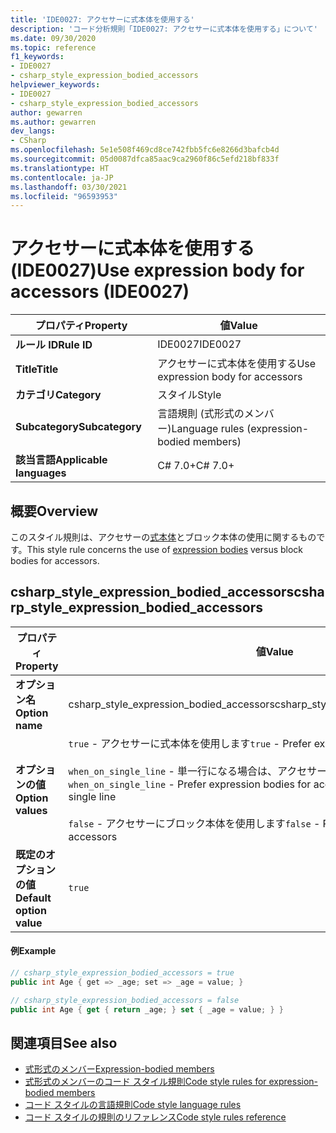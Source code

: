 ```yaml
---
title: 'IDE0027: アクセサーに式本体を使用する'
description: 'コード分析規則「IDE0027: アクセサーに式本体を使用する」について'
ms.date: 09/30/2020
ms.topic: reference
f1_keywords:
- IDE0027
- csharp_style_expression_bodied_accessors
helpviewer_keywords:
- IDE0027
- csharp_style_expression_bodied_accessors
author: gewarren
ms.author: gewarren
dev_langs:
- CSharp
ms.openlocfilehash: 5e1e508f469cd8ce742fbb5fc6e8266d3bafcb4d
ms.sourcegitcommit: 05d0087dfca85aac9ca2960f86c5efd218bf833f
ms.translationtype: HT
ms.contentlocale: ja-JP
ms.lasthandoff: 03/30/2021
ms.locfileid: "96593953"
---
```

# <a name="use-expression-body-for-accessors-ide0027"></a><span data-ttu-id="f13e8-103">アクセサーに式本体を使用する (IDE0027)</span><span class="sxs-lookup"><span data-stu-id="f13e8-103">Use expression body for accessors (IDE0027)</span></span>

|<span data-ttu-id="f13e8-104">プロパティ</span><span class="sxs-lookup"><span data-stu-id="f13e8-104">Property</span></span>|<span data-ttu-id="f13e8-105">値</span><span class="sxs-lookup"><span data-stu-id="f13e8-105">Value</span></span>|
|-|-|
| <span data-ttu-id="f13e8-106">**ルール ID**</span><span class="sxs-lookup"><span data-stu-id="f13e8-106">**Rule ID**</span></span> | <span data-ttu-id="f13e8-107">IDE0027</span><span class="sxs-lookup"><span data-stu-id="f13e8-107">IDE0027</span></span> |
| <span data-ttu-id="f13e8-108">**Title**</span><span class="sxs-lookup"><span data-stu-id="f13e8-108">**Title**</span></span> | <span data-ttu-id="f13e8-109">アクセサーに式本体を使用する</span><span class="sxs-lookup"><span data-stu-id="f13e8-109">Use expression body for accessors</span></span> |
| <span data-ttu-id="f13e8-110">**カテゴリ**</span><span class="sxs-lookup"><span data-stu-id="f13e8-110">**Category**</span></span> | <span data-ttu-id="f13e8-111">スタイル</span><span class="sxs-lookup"><span data-stu-id="f13e8-111">Style</span></span> |
| <span data-ttu-id="f13e8-112">**Subcategory**</span><span class="sxs-lookup"><span data-stu-id="f13e8-112">**Subcategory**</span></span> | <span data-ttu-id="f13e8-113">言語規則 (式形式のメンバー)</span><span class="sxs-lookup"><span data-stu-id="f13e8-113">Language rules (expression-bodied members)</span></span> |
| <span data-ttu-id="f13e8-114">**該当言語**</span><span class="sxs-lookup"><span data-stu-id="f13e8-114">**Applicable languages**</span></span> | <span data-ttu-id="f13e8-115">C# 7.0+</span><span class="sxs-lookup"><span data-stu-id="f13e8-115">C# 7.0+</span></span> |

## <a name="overview"></a><span data-ttu-id="f13e8-116">概要</span><span class="sxs-lookup"><span data-stu-id="f13e8-116">Overview</span></span>

<span data-ttu-id="f13e8-117">このスタイル規則は、アクセサーの[式本体](../../../csharp/programming-guide/statements-expressions-operators/expression-bodied-members.md)とブロック本体の使用に関するものです。</span><span class="sxs-lookup"><span data-stu-id="f13e8-117">This style rule concerns the use of [expression bodies](../../../csharp/programming-guide/statements-expressions-operators/expression-bodied-members.md) versus block bodies for accessors.</span></span>

## <a name="csharp_style_expression_bodied_accessors"></a><span data-ttu-id="f13e8-118">csharp_style_expression_bodied_accessors</span><span class="sxs-lookup"><span data-stu-id="f13e8-118">csharp_style_expression_bodied_accessors</span></span>

|<span data-ttu-id="f13e8-119">プロパティ</span><span class="sxs-lookup"><span data-stu-id="f13e8-119">Property</span></span>|<span data-ttu-id="f13e8-120">値</span><span class="sxs-lookup"><span data-stu-id="f13e8-120">Value</span></span>|
|-|-|
| <span data-ttu-id="f13e8-121">**オプション名**</span><span class="sxs-lookup"><span data-stu-id="f13e8-121">**Option name**</span></span> | <span data-ttu-id="f13e8-122">csharp_style_expression_bodied_accessors</span><span class="sxs-lookup"><span data-stu-id="f13e8-122">csharp_style_expression_bodied_accessors</span></span>
| <span data-ttu-id="f13e8-123">**オプションの値**</span><span class="sxs-lookup"><span data-stu-id="f13e8-123">**Option values**</span></span> | <span data-ttu-id="f13e8-124">`true` - アクセサーに式本体を使用します</span><span class="sxs-lookup"><span data-stu-id="f13e8-124">`true` - Prefer expression bodies for accessors</span></span><br /><br /><span data-ttu-id="f13e8-125">`when_on_single_line` - 単一行になる場合は、アクセサーに式本体を使用します</span><span class="sxs-lookup"><span data-stu-id="f13e8-125">`when_on_single_line` - Prefer expression bodies for accessors when they will be a single line</span></span><br /><br /><span data-ttu-id="f13e8-126">`false` - アクセサーにブロック本体を使用します</span><span class="sxs-lookup"><span data-stu-id="f13e8-126">`false` - Prefer block bodies for accessors</span></span> |
| <span data-ttu-id="f13e8-127">**既定のオプションの値**</span><span class="sxs-lookup"><span data-stu-id="f13e8-127">**Default option value**</span></span> | `true` |

#### <a name="example"></a><span data-ttu-id="f13e8-128">例</span><span class="sxs-lookup"><span data-stu-id="f13e8-128">Example</span></span>

```csharp
// csharp_style_expression_bodied_accessors = true
public int Age { get => _age; set => _age = value; }

// csharp_style_expression_bodied_accessors = false
public int Age { get { return _age; } set { _age = value; } }
```

## <a name="see-also"></a><span data-ttu-id="f13e8-129">関連項目</span><span class="sxs-lookup"><span data-stu-id="f13e8-129">See also</span></span>

- [<span data-ttu-id="f13e8-130">式形式のメンバー</span><span class="sxs-lookup"><span data-stu-id="f13e8-130">Expression-bodied members</span></span>](../../../csharp/programming-guide/statements-expressions-operators/expression-bodied-members.md)
- [<span data-ttu-id="f13e8-131">式形式のメンバーのコード スタイル規則</span><span class="sxs-lookup"><span data-stu-id="f13e8-131">Code style rules for expression-bodied members</span></span>](expression-bodied-members.md)
- [<span data-ttu-id="f13e8-132">コード スタイルの言語規則</span><span class="sxs-lookup"><span data-stu-id="f13e8-132">Code style language rules</span></span>](language-rules.md)
- [<span data-ttu-id="f13e8-133">コード スタイルの規則のリファレンス</span><span class="sxs-lookup"><span data-stu-id="f13e8-133">Code style rules reference</span></span>](index.md)
